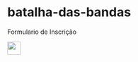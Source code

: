 # batalha-das-bandas
 Formulario de Inscrição

<img src="https://cdn.jsdelivr.net/gh/devicons/devicon/icons/javascript/javascript-plain.svg" height="30" width="30"/>
          
